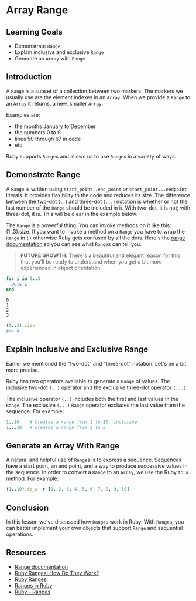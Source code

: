 # Array Range

## Learning Goals

- Demonstrate `Range`
- Explain inclusive and exclusive `Range`
- Generate an `Array` with `Range`

## Introduction

A `Range` is a subset of a collection between two markers. The markers we usually
use are the element indexes in an `Array`. When we provide a `Range` to an
`Array` it returns, a new, smaller `Array`.

Examples are:

* the months January to December
* the numbers 0 to 9
* lines 50 through 67 in code
* etc.

Ruby supports `Range`s and allows us to use `Range`s in a variety of ways. 

## Demonstrate Range

A `Range` is written using `start_point..end_point` or `start_point...endpoint`
literals. It provides flexibility to the code and reduces its size. The
difference between the two-dot (`..`) and three-dot (`...`) notation is whether
or not the last number of the `Range` should be included in it. With two-dot, it
is not; with three-dot, it is. This will be clear in the example below:

The `Range` is a powerful thing. You can invoke methods on it like this:
(1..3).size. If you want to invoke a method on a `Range` you have to wrap the
`Range` in `()` otherwise Ruby gets confused by all the dots. Here's the [range
documentation][range-doc] so you can see what `Range`s can tell you.

> **FUTURE GROWTH**: There's a beautiful and elegant reason for this that
> you'll be ready to understand when you get a bit more experienced in object
> orientation.


```ruby
for i in 0..3
  puts i
end
```

```text
0
1
2
3
```

```ruby
(0..3).size
#=> 4
```

## Explain Inclusive and Exclusive Range

Earlier we mentioned the "two-dot" and "three-dot" notation. Let's be a bit
more precise.

Ruby has two operators available to generate a `Range` of values. The inclusive
two-dot `(..)` operator and the exclusive three-dot operator `(...)`.

The inclusive operator `(..)` includes both the first and last values in the
`Range`.  The exclusive `(...)` `Range` operator excludes the last value from the
sequence.  For example:

```ruby
1..10    # Creates a range from 1 to 10, inclusive
1...10   # Creates a range from 1 to 9
```

## Generate an Array With Range

A natural and helpful use of `Range`s is to express a sequence.  Sequences have a
start point, an end point, and a way to produce successive values in the
sequence. In order to convert a `Range` to an `Array`, we use the Ruby `to_a`
method. For example:

```ruby
(1..10).to_a -> [1, 2, 3, 4, 5, 6, 7, 8, 9, 10]
```

## Conclusion

In this lesson we've discussed how `Range`s work in Ruby. With `Range`s, you can
better implement your own objects that support `Range` and sequential operations.

## Resources

* [Range documentation][range-doc]
* [Ruby Ranges: How Do They Work?](https://www.rubyguides.com/2016/06/ruby-ranges-how-do-they-work/)
* [Ruby Ranges](https://www.techotopia.com/index.php/Ruby_Ranges)
* [Ranges in Ruby](http://rubylearning.com/satishtalim/ruby_ranges.html)
* [Ruby - Ranges](https://www.tutorialspoint.com/ruby/ruby_ranges.htm)

[range-doc]: https://ruby-doc.org/core-2.6.1/Range.html
